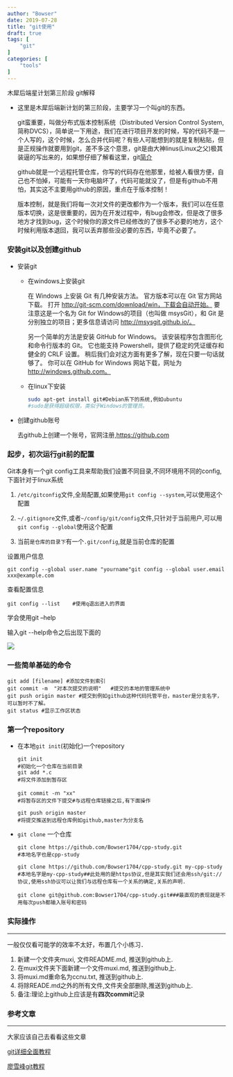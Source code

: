 ```yaml
---
author: "Bowser"
date: 2019-07-28
title: "git使用"
draft: true
tags: [
    "git"
]
categories: [
    "tools"
]
---
```


木犀后端星计划第三阶段 git解释

<!-- more -->

- 这里是木犀后端新计划的第三阶段，主要学习一个叫git的东西。

  git蛮重要，叫做分布式版本控制系统（Distributed Version Control System, 简称DVCS），简单说一下用途，我们在进行项目开发的时候，写的代码不是一个人写的，这个时候，怎么合并代码呢？有些人可能想到的就是复制粘贴，但是正规操作就要用到git，差不多这个意思，git是由大神linus(Linux之父)极其装逼的写出来的，如果想仔细了解看这里，git[简介](https://git-scm.com/book/zh/v2/%E8%B5%B7%E6%AD%A5-%E5%85%B3%E4%BA%8E%E7%89%88%E6%9C%AC%E6%8E%A7%E5%88%B6)

  github就是一个远程托管仓库，你写的代码存在他那里，给被人看很方便，自己也不怕掉，可能有一天你电脑坏了，代码可能就没了，但是有github不用怕，其实这不主要用github的原因，重点在于版本控制！

  版本控制，就是我们将每一次对文件的更改都作为一个版本，我们可以在任意版本切换，这是很重要的，因为在开发过程中，有bug会修改，但是改了很多地方才找到bug，这个时候你的源文件已经修改的了很多不必要的地方，这个时候利用版本退回，我可以丢弃那些没必要的东西，毕竟不必要了。

### 安装git以及创建github

- 安装git

  - 在windows上安装git

    在 Windows 上安装 Git 有几种安装方法。 官方版本可以在 Git 官方网站下载。 打开 http://git-scm.com/download/win，下载会自动开始。 要注意这是一个名为 Git for Windows的项目（也叫做 msysGit），和 Git 是分别独立的项目；更多信息请访问 http://msysgit.github.io/。

    另一个简单的方法是安装 GitHub for Windows。 该安装程序包含图形化和命令行版本的 Git。 它也能支持 Powershell，提供了稳定的凭证缓存和健全的 CRLF 设置。 稍后我们会对这方面有更多了解，现在只要一句话就够了。 你可以在 GitHub for Windows 网站下载，网址为 http://windows.github.com。

  - 在linux下安装

    ```bash
    sudo apt-get install git#Debian系下的系统,例如ubuntu
    #sudo是获得超级权限，类似于Windows的管理员。
    ```

- 创建github账号

  去github上创建一个账号，官网注册,https://github.com

###  起步，初次运行git前的配置

Git本身有一个git config工具来帮助我们设置不同目录,不同环境用不同的config,下面针对于linux系统

1. `/etc/gitconfig`文件,全局配置,如果使用`git config --system`,可以使用这个配置

2. `~/.gitignore`文件,或者`~/config/git/config`文件,只针对于当前用户,可以用`git config --global`使用这个配置

3. 当前`是仓库的目录下`有一个`.git/config`,就是当前仓库的配置

   

设置用户信息

   ```
   git config --global user.name "yourname"git config --global user.email xxx@example.com
   ```

 查看配置信息

   ```
   git config --list	#使用q退出进入的界面
   ```

学会使用git –help

输入git --help命令之后出现下面的

![](https://ccnupp.oss-cn-shanghai.aliyuncs.com/git.png)

### 一些简单基础的命令

```
git add [filename] #添加文件到索引
git commit -m  "对本次提交的说明"	#提交的本地的管理系统中
git push origin master #提交到例如github这种代码托管平台，master是分支名字，可以暂时不了解。
git status #显示工作区状态
```

### 第一个repository

- 在本地`git init`(初始化)一个repository

  ```
  git init 				
  #初始化一个仓库在当前目录
  git add *.c			
  #将文件添加到暂存区
  
  git commit -ｍ "xx"	
  #将暂存区的文件下提交#与远程仓库链接之后,有下面操作
  
  git push origin master			
  #将提交推送到远程仓库例如github,master为分支名
  ```

- `git clone` 一个仓库

  ```
  git clone https://github.com/Bowser1704/cpp-study.git	
  #本地名字也是cpp-study
  
  git clone https://github.com/Bowser1704/cpp-study.git my-cpp-study 
  #本地名字是my-cpp-study##此处用的是https协议,但是其实我们还会用ssh/git://协议,使用ssh协议可以让我们与远程仓库有一个关系的确定,关系的声明.
  
  git clone git@github.com:Bowser1704/cpp-study.git###最直观的表现就是不用每次push都输入账号和密码
  ```

### 实际操作

------

一般仅仅看可能学的效率不太好，布置几个小练习．

1. 新建一个文件夹muxi, 文件README.md, 推送到github上.
2. 在muxi文件夹下面新建一个文件muxi.md, 推送到github上.
3. 将muxi.md重命名为ccnu.txt, 推送到github上.
4. 将除READE.md之外的所有文件,文件夹全部删除,推送到github上.
5. 备注:理论上github上应该是有**四次commit**记录

### 参考文章

------

大家应该自己去看看这些文章

[git详细全面教程](https://git-scm.com/book/zh/v2)

[廖雪峰git教程](https://www.liaoxuefeng.com/wiki/896043488029600)